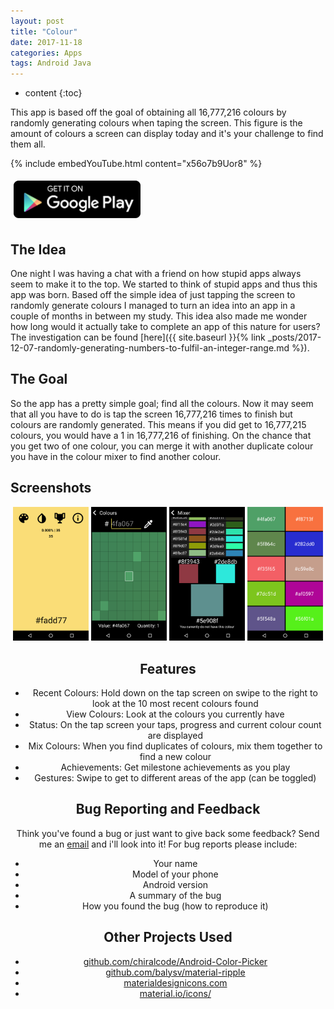 ```yaml
---
layout: post
title: "Colour"
date: 2017-11-18
categories: Apps
tags: Android Java
---
```


* content
{:toc}

This app is based off the goal of obtaining all 16,777,216 colours by randomly generating colours when taping the screen. This figure is the amount of colours a screen can display today and it's your challenge to find them all.

{% include embedYouTube.html content="x56o7b9Uor8" %}

<a href="https://play.google.com/store/apps/details?id=com.pythonanywhere.brentvollebregt.colour">
	<img src="/images/colour-google-play.png" alt="Get it on Google Play" style="height: 60px; margin: 5px; width: auto;"/>
</a>

## The Idea
One night I was having a chat with a friend on how stupid apps always seem to make it to the top. We started to think of stupid apps and thus this app was born. Based off the simple idea of just tapping the screen to randomly generate colours I managed to turn an idea into an app in a couple of months in between my study.
This idea also made me wonder how long would it actually take to complete an app of this nature for users? The investigation can be found [here]({{ site.baseurl }}{% link _posts/2017-12-07-randomly-generating-numbers-to-fulfil-an-integer-range.md %}).

<!-- more -->

## The Goal
So the app has a pretty simple goal; find all the colours. Now it may seem that all you have to do is tap the screen 16,777,216 times to finish but colours are randomly generated. This means if you did get to 16,777,215 colours, you would have a 1 in 16,777,216 of finishing.
On the chance that you get two of one colour, you can merge it with another duplicate colour you have in the colour mixer to find another colour.

## Screenshots
<div style="text-align: center;">
    <img src="/images/colour-tap-screen.png" alt="Main screen" style="width: 24%"/>
    <img src="/images/colour-colour-viewer.png" alt="Colour finder" style="width: 24%"/>
    <img src="/images/colour-colour-mixer.png" alt="Colour mixer" style="width: 24%"/>
    <img src="/images/colour-previous-colours.png" alt="Recent colours" style="width: 24%"/>
<div>

## Features
- Recent Colours: Hold down on the tap screen on swipe to the right to look at the 10 most recent colours found
- View Colours: Look at the colours you currently have
- Status: On the tap screen your taps, progress and current colour count are displayed
- Mix Colours: When you find duplicates of colours, mix them together to find a new colour
- Achievements: Get milestone achievements as you play
- Gestures: Swipe to get to different areas of the app (can be toggled)

## Bug Reporting and Feedback
Think you've found a bug or just want to give back some feedback? Send me an [email](mailto://brent.vollebregt@gmail.com?subject=Colour%20Bug%20Report) and i'll look into it!
For bug reports please include:
- Your name
- Model of your phone
- Android version
- A summary of the bug
- How you found the bug (how to reproduce it)

## Other Projects Used
- [github.com/chiralcode/Android-Color-Picker](https://github.com/chiralcode/Android-Color-Picker)
- [github.com/balysv/material-ripple](https://github.com/balysv/material-ripple)
- [materialdesignicons.com](https://materialdesignicons.com)
- [material.io/icons/](https://material.io/icons/)

